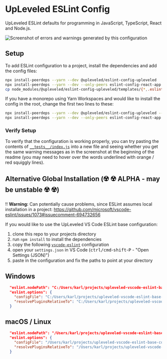 # UpLeveled ESLint Config

UpLeveled ESLint defaults for programming in JavaScript, TypeScript, React and Node.js.

<img src="screenshot.png" alt="Screenshot of errors and warnings generated by this configuration" />

## Setup

To add ESLint configuration to a project, install the dependencies and add the config files:

```sh
npx install-peerdeps --yarn --dev @upleveled/eslint-config-upleveled
npx install-peerdeps --yarn --dev --only-peers eslint-config-react-app
cp node_modules/@upleveled/eslint-config-upleveled/templates/{*,.eslint*} .
```

If you have a monorepo using Yarn Workspaces and would like to install the config in the root, change the first two lines to these:

```sh
npx install-peerdeps --yarn --dev @upleveled/eslint-config-upleveled --extra-args "-W"
npx install-peerdeps --yarn --dev --only-peers eslint-config-react-app --extra-args "-W"
```

<!--

Old instructions

FIXME: Remove? Or restore once create-react-app v4 is out (with ESLint 7)?

## Setup

To add ESLint configuration to a project, the first steps are to install the dependencies and add the file:

```sh
yarn add --dev eslint-plugin-cypress eslint-config-react-app @typescript-eslint/parser
```

Then create a file in the root of your project called `.eslintrc.json` and add the content of [the `.eslintrc.json` file](https://github.com/upleveled/upleveled-vscode-eslint-base-config/blob/main/.eslintrc.json).

If you are using `create-react-app` in this project, this is enough! You're ready to go.

If the project doesn't use `create-react-app`, read on:

### Without `create-react-app`

With projects that don't use `create-react-app` (eg. Node.js or Next.js), then you will need to also run the following command:

<!--
  TODO: Fix this installation command when new CRA version comes out
  eg. npx install-peerdeps --dev --yarn eslint-config-react-app
  Ref: https://github.com/facebook/create-react-app/pull/9434#issuecomment-696566848
->

```sh
yarn add upleveled/eslint-config-upleveled
npx install-peerdeps --dev --yarn -o eslint-config-upleveled
yarn remove eslint-config-upleveled
```

-->

### Verify Setup

To verify that the configuration is working properly, you can try pasting the contents of [`__tests__/index.js`](./__tests__/index.js) into a new file and seeing whether you get the same warning messages as in the screenshot at the beginning of the readme (you may need to hover over the words underlined with orange / red squiggly lines).

## Alternative Global Installation (☢️ ☢️ ALPHA - may be unstable ☢️ ☢️)

‼️ **Warning:** Can potentially cause problems, since ESLint assumes local installation in a project: https://github.com/microsoft/vscode-eslint/issues/1073#issuecomment-694732656

If you would like to use the UpLeveled VS Code ESLint base configuration:

1. clone this repo to your projects directory
2. run `npm install` to install the dependencies
3. copy the following [`vscode-eslint`](https://marketplace.visualstudio.com/items?itemName=dbaeumer.vscode-eslint) configuration
4. open your `settings.json` in VS Code (<kbd>ctrl/cmd</kbd>-<kbd>shift</kbd>-<kbd>P</kbd> - "Open Settings (JSON)")
5. paste in the configuration and fix the paths to point at your directory

## Windows

```json
  "eslint.nodePath": "C:/Users/karl/projects/upleveled-vscode-eslint-base-config/node_modules",
  "eslint.options": {
    "configFile": "C:/Users/karl/projects/upleveled-vscode-eslint-base-config/.eslintrc.json",
    "resolvePluginsRelativeTo": "C:/Users/karl/projects/upleveled-vscode-eslint-base-config/node_modules"
  }
```

## macOS / Linux

```json
  "eslint.nodePath": "/Users/karl/projects/upleveled-vscode-eslint-base-config/node_modules",
  "eslint.options": {
    "configFile": "/Users/karl/projects/upleveled-vscode-eslint-base-config/.eslintrc.json",
    "resolvePluginsRelativeTo": "/Users/karl/projects/upleveled-vscode-eslint-base-config/node_modules"
  }
```
